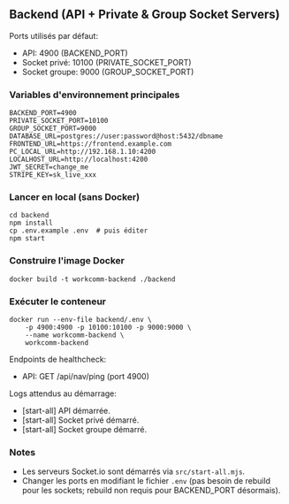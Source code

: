 ## Backend (API + Private & Group Socket Servers)

Ports utilisés par défaut:
- API: 4900 (BACKEND_PORT)
- Socket privé: 10100 (PRIVATE_SOCKET_PORT)
- Socket groupe: 9000 (GROUP_SOCKET_PORT)

### Variables d'environnement principales
```
BACKEND_PORT=4900
PRIVATE_SOCKET_PORT=10100
GROUP_SOCKET_PORT=9000
DATABASE_URL=postgres://user:password@host:5432/dbname
FRONTEND_URL=https://frontend.example.com
PC_LOCAL_URL=http://192.168.1.10:4200
LOCALHOST_URL=http://localhost:4200
JWT_SECRET=change_me
STRIPE_KEY=sk_live_xxx
```

### Lancer en local (sans Docker)
```
cd backend
npm install
cp .env.example .env  # puis éditer
npm start
```

### Construire l'image Docker
```
docker build -t workcomm-backend ./backend
```

### Exécuter le conteneur
```
docker run --env-file backend/.env \
	-p 4900:4900 -p 10100:10100 -p 9000:9000 \
	--name workcomm-backend \
	workcomm-backend
```

Endpoints de healthcheck:
- API: GET /api/nav/ping (port 4900)

Logs attendus au démarrage:
- [start-all] API démarrée.
- [start-all] Socket privé démarré.
- [start-all] Socket groupe démarré.

### Notes
- Les serveurs Socket.io sont démarrés via `src/start-all.mjs`.
- Changer les ports en modifiant le fichier `.env` (pas besoin de rebuild pour les sockets; rebuild non requis pour BACKEND_PORT désormais).

